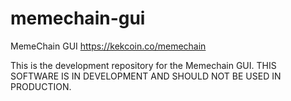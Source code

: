 # memechain-gui
MemeChain GUI https://kekcoin.co/memechain

This is the development repository for the Memechain GUI. THIS SOFTWARE IS IN DEVELOPMENT AND SHOULD NOT BE USED IN PRODUCTION.

